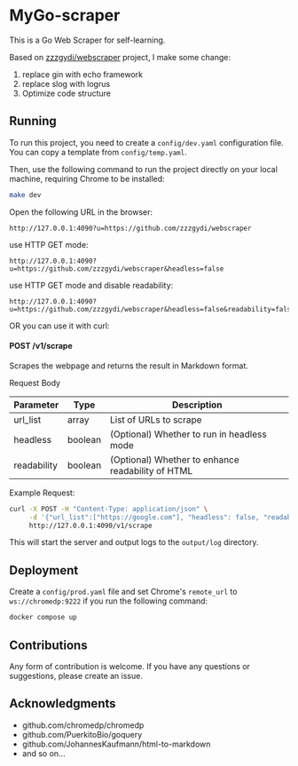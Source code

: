 # MyGo-scraper

This is a Go Web Scraper for self-learning.

Based on [zzzgydi/webscraper](https://github.com/zzzgydi/webscraper) project, I make some change:
1. replace gin with echo framework
2. replace slog with logrus
3. Optimize code structure


## Running

To run this project, you need to create a `config/dev.yaml` configuration file. You can copy a template from `config/temp.yaml`.

Then, use the following command to run the project directly on your local machine, requiring Chrome to be installed:

```bash
make dev
```

Open the following URL in the browser:

```
http://127.0.0.1:4090?u=https://github.com/zzzgydi/webscraper
```

use HTTP GET mode:

```
http://127.0.0.1:4090?u=https://github.com/zzzgydi/webscraper&headless=false
```

use HTTP GET mode and disable readability:

```
http://127.0.0.1:4090?u=https://github.com/zzzgydi/webscraper&headless=false&readability=false
```

OR you can use it with curl:

#### POST /v1/scrape

Scrapes the webpage and returns the result in Markdown format.

Request Body

| Parameter   | Type    | Description                                       |
| ----------- | ------- | ------------------------------------------------- |
| url_list    | array   | List of URLs to scrape                            |
| headless    | boolean | (Optional) Whether to run in headless mode        |
| readability | boolean | (Optional) Whether to enhance readability of HTML |

Example Request:

```bash
curl -X POST -H "Content-Type: application/json" \
     -d '{"url_list":["https://google.com"], "headless": false, "readability": false}' \
     http://127.0.0.1:4090/v1/scrape
```

This will start the server and output logs to the `output/log` directory.


## Deployment

Create a `config/prod.yaml` file and set Chrome's `remote_url` to `ws://chromedp:9222` if you run the following command:

```bash
docker compose up
```

## Contributions

Any form of contribution is welcome. If you have any questions or suggestions, please create an issue.

## Acknowledgments

- github.com/chromedp/chromedp
- github.com/PuerkitoBio/goquery
- github.com/JohannesKaufmann/html-to-markdown
- and so on...